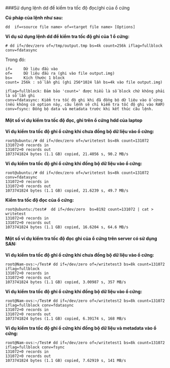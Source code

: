 ###Sử dụng lệnh dd để kiểm tra tốc độ đọc/ghi của ổ cứng

**Cú pháp của lệnh như sau:**

`dd  if=<source file name> of=<target file name> [Options]` 

**Ví dụ sử dụng lệnh dd để kiểm tra tốc độ ghi của 1 ổ cứng:**

`# dd if=/dev/zero of=/tmp/output.tmp bs=4k count=256k iflag=fullblock conv=fdatasync`

Trong đó:

```
if= 	Dữ liệu đầu vào
of=		Dữ liệu đầu ra (ghi vào file output.img)
bs=		Kích thước 1 block
count= 256k : số lần ghi (ghi 256*1024 lần bs=4k vào file output.img)

iflag=fullblock: Đảm bảo 'count=' được hiểu là số block chứ không phải là số lần ghi 
conv=fdatasync: Kiểm tra tốc độ ghi khi đã đồng bộ dữ liệu vào ổ cứng (nếu không có option này, câu lệnh sẽ chỉ kiểm tra tốc độ ghi vào RAM)
conv=fsync: Đồng bộ data và metadata trước khi kết thúc câu lệnh.
```

#### Một số ví dụ kiểm tra tốc độ đọc, ghi trên ổ cứng hdd của laptop

**Ví dụ kiểm tra tốc độ ghi ổ cứng khi chưa đồng bộ dữ liệu vào ổ cứng:**

```
root@ubuntu:/# dd if=/dev/zero of=/writetest bs=8k count=131072
131072+0 records in
131072+0 records out
1073741824 bytes (1.1 GB) copied, 21.4056 s, 90.2 MB/s
```

**Ví dụ kiểm tra tốc độ ghi ổ cứng khi đồng bộ dữ liệu vào ổ cứng:**

```
root@ubuntu:/# dd if=/dev/zero of=/writetest bs=8k count=131072 conv=fdatasync
131072+0 records in
131072+0 records out
1073741824 bytes (1.1 GB) copied, 21.6239 s, 49.7 MB/s
```

**Kiểm tra tốc độ đọc của ổ cứng:**

```
root@ubuntu:/test#  dd if=/dev/zero  bs=8192 count=131072 | cat > writetest
131072+0 records in
131072+0 records out
1073741824 bytes (1.1 GB) copied, 16.6204 s, 64.6 MB/s
```

#### Một số ví dụ kiểm tra tốc độ đọc ghi của ổ cứng trên server có sử dụng SAN:

**Ví dụ kiểm tra tốc độ ghi ổ cứng khi chưa đồng bộ dữ liệu vào ổ cứng:**

```
root@Nam-ovs:~/Test# dd if=/dev/zero of=/writetest3 bs=8k count=131072 iflag=fullblock
131072+0 records in
131072+0 records out
1073741824 bytes (1.1 GB) copied, 3.00987 s, 357 MB/s
```

**Ví dụ kiểm tra tốc độ ghi ổ cứng khi đồng bộ dữ liệu vào ổ cứng:**

```
root@Nam-ovs:~/Test# dd if=/dev/zero of=/writetest2 bs=8k count=131072 iflag=fullblock conv=fdatasync
131072+0 records in
131072+0 records out
1073741824 bytes (1.1 GB) copied, 6.39174 s, 168 MB/s
```

**Ví dụ kiểm tra tốc độ ghi ổ cứng khi đồng bộ dữ liệu và metadata vào ổ cứng:**

```
root@Nam-ovs:~/Test# dd if=/dev/zero of=/writetest1 bs=8k count=131072 iflag=fullblock conv=fsync
131072+0 records in
131072+0 records out
1073741824 bytes (1.1 GB) copied, 7.62919 s, 141 MB/s
```